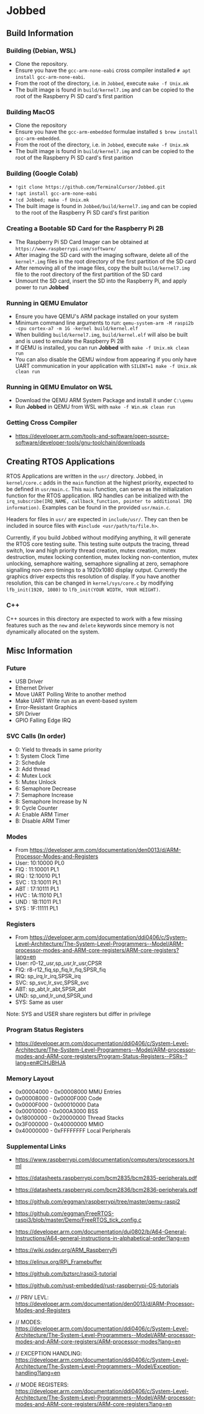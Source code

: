# Jobbed

## Build Information
### Building (Debian, WSL)
 - Clone the repository.
 - Ensure you have the `gcc-arm-none-eabi` cross compiler installed `# apt install gcc-arm-none-eabi`.
 - From the root of the directory, i.e. in `Jobbed`, execute `make -f Unix.mk`
 - The built image is found in `build/kernel7.img` and can be copied to the root of the Raspberry Pi SD card's first parition

### Building MacOS
 - Clone the repository
 - Ensure you have the `gcc-arm-embedded` formulae installed `$ brew install gcc-arm-embedded`.
 - From the root of the directory, i.e. in `Jobbed`, execute `make -f Unix.mk`
 - The built image is found in `build/kernel7.img` and can be copied to the root of the Raspberry Pi SD card's first parition

### Building (Google Colab)
 - `!git clone https://github.com/TerminalCursor/Jobbed.git`
 - `!apt install gcc-arm-none-eabi`
 - `!cd Jobbed; make -f Unix.mk`
 - The built image is found in `Jobbed/build/kernel7.img` and can be copied to the root of the Raspberry Pi SD card's first parition

### Creating a Bootable SD Card for the Raspberry Pi 2B
 - The Raspberry Pi SD Card Imager can be obtained at `https://www.raspberrypi.com/software/`
 - After imaging the SD card with the imaging software, delete all of the `kernel*.img` files in the root directory of the first partition of the SD card
 - After removing all of the image files, copy the built `build/kernel7.img` file to the root directory of the first partition of the SD card
 - Unmount the SD card, insert the SD into the Raspberry Pi, and apply power to run **Jobbed**

### Running in QEMU Emulator
 - Ensure you have QEMU's ARM package installed on your system
 - Minimum command line arguments to run: `qemu-system-arm -M raspi2b -cpu cortex-a7 -m 1G -kernel build/kernel.elf`
 - When building `build/kernel7.img`, `build/kernel.elf` will also be built and is used to emulate the Raspberry Pi 2B
 - If QEMU is installed, you can run **Jobbed** with `make -f Unix.mk clean run`
 - You can also disable the QEMU window from appearing if you only have UART communication in your application with `SILENT=1 make -f Unix.mk clean run`

### Running in QEMU Emulator on WSL
 - Download the QEMU ARM System Package and install it under `C:\qemu`
 - Run **Jobbed** in QEMU from WSL with `make -f Win.mk clean run`

### Getting Cross Compiler
 - https://developer.arm.com/tools-and-software/open-source-software/developer-tools/gnu-toolchain/downloads

## Creating RTOS Applications
RTOS Applications are written in the `usr/` directory.
Jobbed, in `kernel/core.c` adds in the `main` function at the highest priority, expected to be defined in `usr/main.c`.
This `main` function, can serve as the initialization function for the RTOS application.
IRQ handles can be initialized with the `irq_subscribe(IRQ_NAME, callback_function, pointer to additional IRQ information)`.
Examples can be found in the provided `usr/main.c`.

Headers for files in `usr/` are expected in `include/usr/`. They can then be included in source files with `#include <usr/path/to/file.h>`.

Currently, if you build Jobbed without modifying anything, it will generate the RTOS core testing suite.
This testing suite outputs the tracing, thread switch, low and high priority thread creation, mutex creation, mutex destruction, mutex locking contention, mutex locking non-contention, mutex unlocking, semaphore waiting, semaphore signalling at zero, semaphore signalling non-zero timings to a 1920x1080 display output.
Currently the graphics driver expects this resolution of display.
If you have another resolution, this can be changed in `kernel/sys/core.c` by modifying `lfb_init(1920, 1080)` to `lfb_init(YOUR WIDTH, YOUR HEIGHT)`.

### C++
C++ sources in this directory are expected to work with a few missing features such as the `new` and `delete` keywords since memory is not dynamically allocated on the system.

## Misc Information

### Future
 - USB Driver
 - Ethernet Driver
 - Move UART Polling Write to another method
 - Make UART Write run as an event-based system
 - Error-Resistant Graphics
 - SPI Driver
 - GPIO Falling Edge IRQ

### SVC Calls (In order)
 - 0: Yield to threads in same priority
 - 1: System Clock Time
 - 2: Schedule
 - 3: Add thread
 - 4: Mutex Lock
 - 5: Mutex Unlock
 - 6: Semaphore Decrease
 - 7: Semaphore Increase
 - 8: Semaphore Increase by N
 - 9: Cycle Counter
 - A: Enable ARM Timer
 - B: Disable ARM Timer


### Modes
 - From https://developer.arm.com/documentation/den0013/d/ARM-Processor-Modes-and-Registers
 - User: 10:10000 PL0
 - FIQ : 11:10001 PL1
 - IRQ : 12:10010 PL1
 - SVC : 13:10011 PL1
 - ABT : 17:10111 PL1
 - HVC : 1A:11010 PL1
 - UND : 1B:11011 PL1
 - SYS : 1F:11111 PL1

### Registers
 - From https://developer.arm.com/documentation/ddi0406/c/System-Level-Architecture/The-System-Level-Programmers--Model/ARM-processor-modes-and-ARM-core-registers/ARM-core-registers?lang=en
 - User: r0-12_usr,sp_usr,lr_usr,CPSR
 - FIQ: r8-r12_fiq,sp_fiq,lr_fiq,SPSR_fiq
 - IRQ: sp_irq,lr_irq,SPSR_irq
 - SVC: sp_svc,lr_svc,SPSR_svc
 - ABT: sp_abt,lr_abt,SPSR_abt
 - UND: sp_und,lr_und,SPSR_und
 - SYS: Same as user

Note: SYS and USER share registers but differ in privilege

### Program Status Registers
 - https://developer.arm.com/documentation/ddi0406/c/System-Level-Architecture/The-System-Level-Programmers--Model/ARM-processor-modes-and-ARM-core-registers/Program-Status-Registers--PSRs-?lang=en#CIHJBHJA

### Memory Layout
 - 0x00004000 - 0x00008000 MMU Entries
 - 0x00008000 - 0x0000F000 Code
 - 0x0000F000 - 0x00010000 Data
 - 0x00010000 - 0x000A3000 BSS
 - 0x18000000 - 0x20000000 Thread Stacks
 - 0x3F000000 - 0x40000000 MMIO
 - 0x40000000 - 0xFFFFFFFF Local Peripherals

### Supplemental Links
 - https://www.raspberrypi.com/documentation/computers/processors.html
 - https://datasheets.raspberrypi.com/bcm2835/bcm2835-peripherals.pdf
 - https://datasheets.raspberrypi.com/bcm2836/bcm2836-peripherals.pdf
 - https://github.com/eggman/raspberrypi/tree/master/qemu-raspi2
 - https://github.com/eggman/FreeRTOS-raspi3/blob/master/Demo/FreeRTOS_tick_config.c
 - https://developer.arm.com/documentation/dui0802/b/A64-General-Instructions/A64-general-instructions-in-alphabetical-order?lang=en
 - https://wiki.osdev.org/ARM_RaspberryPi
 - https://elinux.org/RPi_Framebuffer
 - https://github.com/bztsrc/raspi3-tutorial
 - https://github.com/rust-embedded/rust-raspberrypi-OS-tutorials

 - // PRIV LEVL: https://developer.arm.com/documentation/den0013/d/ARM-Processor-Modes-and-Registers
 - // MODES: https://developer.arm.com/documentation/ddi0406/c/System-Level-Architecture/The-System-Level-Programmers--Model/ARM-processor-modes-and-ARM-core-registers/ARM-processor-modes?lang=en
 - // EXCEPTION HANDLING: https://developer.arm.com/documentation/ddi0406/c/System-Level-Architecture/The-System-Level-Programmers--Model/Exception-handling?lang=en
 - // MODE REGISTERS: https://developer.arm.com/documentation/ddi0406/c/System-Level-Architecture/The-System-Level-Programmers--Model/ARM-processor-modes-and-ARM-core-registers/ARM-core-registers?lang=en
